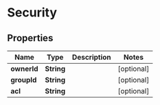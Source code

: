 

# Security


## Properties

| Name | Type | Description | Notes |
|------------ | ------------- | ------------- | -------------|
|**ownerId** | **String** |  |  [optional] |
|**groupId** | **String** |  |  [optional] |
|**acl** | **String** |  |  [optional] |



